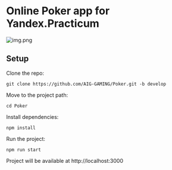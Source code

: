 Online Poker app for Yandex.Practicum
==============================


![img.png](https://oviland.ru/storage/ya-poker.png)

Setup
-----
Clone the repo:

    git clone https://github.com/AIG-GAMING/Poker.git -b develop

Move to the project path:

    cd Poker

Install dependencies:

    npm install

Run the project:

    npm run start

Project will be available at http://localhost:3000
